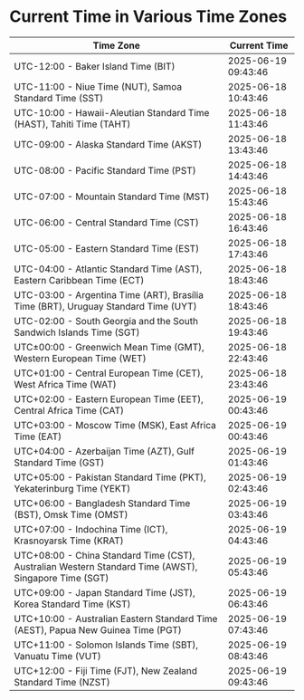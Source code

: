 # Current Time in Various Time Zones

| Time Zone | Current Time |
|-----------|--------------|
| UTC-12:00 - Baker Island Time (BIT) | 2025-06-19 09:43:46 |
| UTC-11:00 - Niue Time (NUT), Samoa Standard Time (SST) | 2025-06-18 10:43:46 |
| UTC-10:00 - Hawaii-Aleutian Standard Time (HAST), Tahiti Time (TAHT) | 2025-06-18 11:43:46 |
| UTC-09:00 - Alaska Standard Time (AKST) | 2025-06-18 13:43:46 |
| UTC-08:00 - Pacific Standard Time (PST) | 2025-06-18 14:43:46 |
| UTC-07:00 - Mountain Standard Time (MST) | 2025-06-18 15:43:46 |
| UTC-06:00 - Central Standard Time (CST) | 2025-06-18 16:43:46 |
| UTC-05:00 - Eastern Standard Time (EST) | 2025-06-18 17:43:46 |
| UTC-04:00 - Atlantic Standard Time (AST), Eastern Caribbean Time (ECT) | 2025-06-18 18:43:46 |
| UTC-03:00 - Argentina Time (ART), Brasília Time (BRT), Uruguay Standard Time (UYT) | 2025-06-18 18:43:46 |
| UTC-02:00 - South Georgia and the South Sandwich Islands Time (SGT) | 2025-06-18 19:43:46 |
| UTC±00:00 - Greenwich Mean Time (GMT), Western European Time (WET) | 2025-06-18 22:43:46 |
| UTC+01:00 - Central European Time (CET), West Africa Time (WAT) | 2025-06-18 23:43:46 |
| UTC+02:00 - Eastern European Time (EET), Central Africa Time (CAT) | 2025-06-19 00:43:46 |
| UTC+03:00 - Moscow Time (MSK), East Africa Time (EAT) | 2025-06-19 00:43:46 |
| UTC+04:00 - Azerbaijan Time (AZT), Gulf Standard Time (GST) | 2025-06-19 01:43:46 |
| UTC+05:00 - Pakistan Standard Time (PKT), Yekaterinburg Time (YEKT) | 2025-06-19 02:43:46 |
| UTC+06:00 - Bangladesh Standard Time (BST), Omsk Time (OMST) | 2025-06-19 03:43:46 |
| UTC+07:00 - Indochina Time (ICT), Krasnoyarsk Time (KRAT) | 2025-06-19 04:43:46 |
| UTC+08:00 - China Standard Time (CST), Australian Western Standard Time (AWST), Singapore Time (SGT) | 2025-06-19 05:43:46 |
| UTC+09:00 - Japan Standard Time (JST), Korea Standard Time (KST) | 2025-06-19 06:43:46 |
| UTC+10:00 - Australian Eastern Standard Time (AEST), Papua New Guinea Time (PGT) | 2025-06-19 07:43:46 |
| UTC+11:00 - Solomon Islands Time (SBT), Vanuatu Time (VUT) | 2025-06-19 08:43:46 |
| UTC+12:00 - Fiji Time (FJT), New Zealand Standard Time (NZST) | 2025-06-19 09:43:46 |
